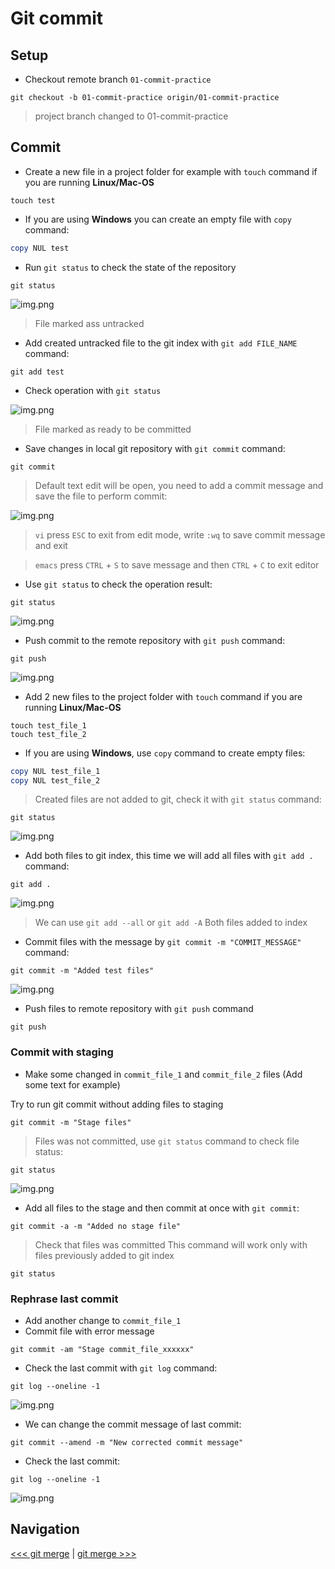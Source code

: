 # Git commit

## Setup

- Checkout remote branch `01-commit-practice`

```shell
git checkout -b 01-commit-practice origin/01-commit-practice
```

> project branch changed to 01-commit-practice

## Commit

- Create a new file in a project folder for example with `touch` command if you are running **Linux/Mac-OS**

```shell
touch test
```

- If you are using **Windows** you can create an empty file with `copy` command:

```powershell
copy NUL test
```

- Run `git status` to check the state of the repository 

```shell
git status
```

![img.png](images/commit_01.png)

> File marked ass untracked

- Add created untracked file to the git index with `git add FILE_NAME` command:

```shell
git add test
```

- Check operation with `git status`

![img.png](images/commit_02.png)

> File marked as ready to be committed

- Save changes in local git repository with `git commit` command:

```shell
git commit
```

> Default text edit will be open, you need to add a commit message and save the file to perform commit:

![img.png](images/commit_03.png)

> `vi` press `ESC` to exit from edit mode, write `:wq` to save commit message and exit

> `emacs` press `CTRL` + `S` to save message and then `CTRL` + `C` to exit editor

- Use `git status` to check the operation result:

```shell
git status
```

![img.png](images/commit_04.png)

- Push commit to the remote repository with `git push` command:

```shell
git push
```

![img.png](images/commit_05.png)

- Add 2 new files to the project folder with `touch` command if you are running **Linux/Mac-OS**

```shell
touch test_file_1
touch test_file_2
```

- If you are using **Windows**, use `copy` command to create empty files:

```powershell
copy NUL test_file_1
copy NUL test_file_2
```

> Created files are not added to git, check it with `git status` command:

```shell
git status                                                                                                                                     
```

![img.png](images/commit_06.png)

- Add both files to git index, this time we will add all files with `git add .` command:

```shell
git add .
```

![img.png](images/commit_07.png)

> We can use `git add --all` or `git add -A`
> Both files added to index

- Commit files with the message by `git commit -m "COMMIT_MESSAGE"` command:

```shell
git commit -m "Added test files"
```

![img.png](images/commit_08.png)

- Push files to remote repository with `git push` command

```shell
git push
```

### Commit with staging

- Make some changed in `commit_file_1` and `commit_file_2` files (Add some text for example)

Try to run git commit without adding files to staging

```shell
git commit -m "Stage files"
```

> Files was not committed, use `git status` command to check file status: 

```shell
git status
```

![img.png](images/commit_09.png)

- Add all files to the stage and then commit at once with `git commit`:

```shell
git commit -a -m "Added no stage file"
```

> Check that files was committed
> This command will work only with files previously added to git index

```shell
git status
```

### Rephrase last commit

- Add another change to `commit_file_1`
- Commit file with error message

```shell
git commit -am "Stage commit_file_xxxxxx"
```

- Check the last commit with `git log` command:

```shell
git log --oneline -1
```

![img.png](images/commit_10.png)

- We can change the commit message of last commit:

```shell
git commit --amend -m "New corrected commit message"
```

- Check the last commit:

```shell
git log --oneline -1
```

![img.png](images/commit_11.png)

## Navigation

[<<< git merge](../01_branching/README.md) |
[git merge >>>](../03_merge/README.md)
